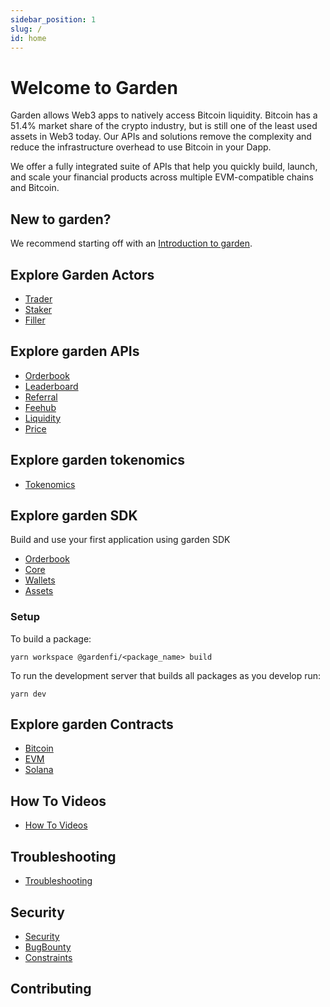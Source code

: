 ```yaml
---
sidebar_position: 1
slug: /
id: home
---
```


# Welcome to Garden

Garden allows Web3 apps to natively access Bitcoin liquidity. Bitcoin has a 51.4% market share of the crypto industry, but is still one of the least used assets in Web3 today. Our APIs and solutions remove the complexity and reduce the infrastructure overhead to use Bitcoin in your Dapp.

We offer a fully integrated suite of APIs that help you quickly build, launch, and scale your financial products across multiple EVM-compatible chains and Bitcoin.

## New to garden?

We recommend starting off with an [Introduction to garden](./introduction/IntroductionToGarden.md).

## Explore Garden Actors

-   [Trader](./actors/Traders.md)
-   [Staker](./actors/Stakers.md)
-   [Filler](./actors/Fillers.md)

## Explore garden APIs

-   [Orderbook](../developers/api/Orderbook.md)
-   [Leaderboard](../developers/api/Leaderboard.md)
-   [Referral](../developers/api/Referral.md)
-   [Feehub](../developers/api/Feehub.md)
-   [Liquidity](../developers/api/Liquidity.md)
-   [Price](../developers/api/Price.md)

## Explore garden tokenomics

-   [Tokenomics](./tokenomics/tokenomics.md)

## Explore garden SDK

Build and use your first application using garden SDK

-   [Orderbook](https://github.com/catalogfi/garden.js/tree/main/packages/orderbook#gardenfiorderbook)
-   [Core](https://github.com/catalogfi/garden.js/tree/main/packages/catalog#gardenficatalog)
-   [Wallets](https://github.com/catalogfi/garden.js/tree/main/packages/catalog#gardenfiota)
-   [Assets](https://github.com/catalogfi/garden.js/tree/main/packages/catalog#gardenfiota)

### Setup

To build a package:

`yarn workspace @gardenfi/<package_name> build`

To run the development server that builds all packages as you develop run:

`yarn dev`

## Explore garden Contracts

-   [Bitcoin](../developers/contracts/bitcoin/Bitcoin.md)
-   [EVM](../developers/contracts/evm/EVM.md)
-   [Solana](../developers/contracts/solana/Solana.md)

## How To Videos

-   [How To Videos](./introduction/HowToVideos.md)

## Troubleshooting

-   [Troubleshooting](../community/Troubleshooting.md)

## Security

-   [Security](./security/Security.md)
-   [BugBounty](./security/BugBounty.md)
-   [Constraints](./security/Constraints.md)

## Contributing
